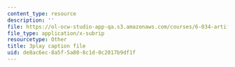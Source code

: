 ```yaml
---
content_type: resource
description: ''
file: https://ol-ocw-studio-app-qa.s3.amazonaws.com/courses/6-034-artificial-intelligence-fall-2010/de8ac6ec8a5f5a808c1d0c2017b9df1f_sh3EPjhhd40.vtt
file_type: application/x-subrip
resourcetype: Other
title: 3play caption file
uid: de8ac6ec-8a5f-5a80-8c1d-0c2017b9df1f
---
```

